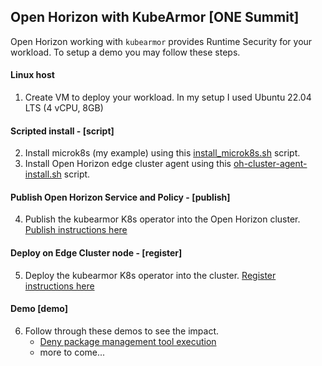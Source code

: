 ## Open Horizon with KubeArmor [ONE Summit]

Open Horizon working with `kubearmor` provides Runtime Security for your workload. To setup a demo you may follow these steps.

#### Linux host
1. Create VM to deploy your workload. In my setup I used Ubuntu 22.04 LTS (4 vCPU, 8GB)

#### Scripted install - [script]
2. Install microk8s (my example) using this [install_microk8s.sh](./script/install_microk8s.sh) script.
3. Install Open Horizon edge cluster agent using this [oh-cluster-agent-install.sh](./script/oh-cluster-agent-install.sh) script.

#### Publish Open Horizon Service and Policy - [publish]
4. Publish the kubearmor K8s operator into the Open Horizon cluster. [Publish instructions here](./publish)

#### Deploy on Edge Cluster node - [register]
5. Deploy the kubearmor K8s operator into the cluster. [Register instructions here](./register) 

#### Demo [demo]
6. Follow through these demos to see the impact.
   - [Deny package management tool execution](./demo/deny-pkg-mgmt-tool/)
   - more to come...
